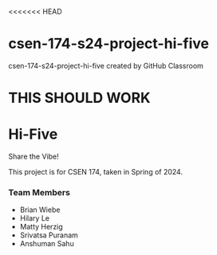 <<<<<<< HEAD
# csen-174-s24-project-hi-five
csen-174-s24-project-hi-five created by GitHub Classroom

THIS SHOULD WORK
=======
# Hi-Five
Share the Vibe!

This project is for CSEN 174, taken in Spring of 2024.

### Team Members
- Brian Wiebe
- Hilary Le
- Matty Herzig
- Srivatsa Puranam
- Anshuman Sahu
